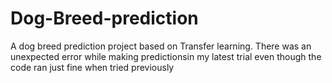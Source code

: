 # Dog-Breed-prediction
A dog breed prediction project based on Transfer learning. There was an unexpected error while making predictionsin my latest trial even though the code ran just fine when tried previously 
